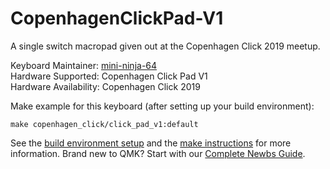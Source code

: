 # CopenhagenClickPad-V1

<!-- ![ClickPad](imgur.com image replace me!) -->

A single switch macropad given out at the Copenhagen Click 2019 meetup.

Keyboard Maintainer: [mini-ninja-64](https://github.com/mini-ninja-64)  
Hardware Supported: Copenhagen Click Pad V1  
Hardware Availability: Copenhagen Click 2019

Make example for this keyboard (after setting up your build environment):

    make copenhagen_click/click_pad_v1:default

See the [build environment setup](https://docs.qmk.fm/#/getting_started_build_tools) and the [make instructions](https://docs.qmk.fm/#/getting_started_make_guide) for more information. Brand new to QMK? Start with our [Complete Newbs Guide](https://docs.qmk.fm/#/newbs).
